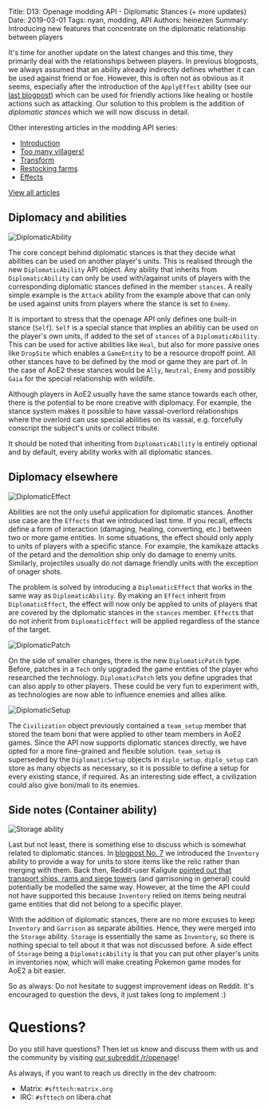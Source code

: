 Title: D13: Openage modding API - Diplomatic Stances (+ more updates)
Date: 2019-03-01
Tags: nyan, modding, API
Authors: heinezen
Summary: Introducing new features that concentrate on the diplomatic relationship between players

It's time for another update on the latest changes and this time, they primarily deal with the relationships between players. In previous blogposts, we always assumed that an ability already indirectly defines whether it can be used against friend or foe. However, this is often not as obvious as it seems, especially after the introduction of the `ApplyEffect` ability (see our [last blogpost]({filename}/blog/D0012-openage_mod_api_effects.md)) which can be used for friendly actions like healing or hostile actions such as attacking. Our solution to this problem is the addition of *diplomatic stances* which we will now discuss in detail.

Other interesting articles in the modding API series:

* [Introduction]({filename}/blog/D0000-openage_mod_api_intro.md)
* [Too many villagers!]({filename}/blog/D0007-openage_mod_api_villager.md)
* [Transform]({filename}/blog/D0008-openage_mod_api_transform.md)
* [Restocking farms]({filename}/blog/D0010-openage_mod_api_farming.md)
* [Effects]({filename}/blog/D0012-openage_mod_api_effects.md)

[View all articles]({filename}/blog/landing_page.md)

## Diplomacy and abilities

![DiplomaticAbility]({static}/images/D0013-diplo-ability.png)

The core concept behind diplomatic stances is that they decide what abilities can be used on another player's units. This is realised through the new `DiplomaticAbility` API object. Any ability that inherits from `DiplomaticAbility` can only be used with/against units of players with the corresponding diplomatic stances defined in the member `stances`. A really simple example is the `Attack` ability from the example above that can only be used against units from players where the stance is set to `Enemy`.

It is important to stress that the openage API only defines one built-in stance (`Self`). `Self` is a special stance that implies an abilitiy can be used on the player's own units, if added to the set of `stances` of a `DiplomaticAbility`. This can be used for active abilities like `Heal`, but also for more passive ones like `DropSite` which enables a `GameEntity` to be a resource dropoff point. All other stances have to be defined by the mod or game they are part of. In the case of AoE2 these stances would be `Ally`, `Neutral`, `Enemy` and possibly `Gaia` for the special relationship with wildlife.

Although players in AoE2 usually have the same stance towards each other, there is the potential to be more creative with diplomacy. For example, the stance system makes it possible to have vassal-overlord relationships where the overlord can use special abilities on its vassal, e.g. forcefully conscript the subject's units or collect tribute.

It should be noted that inheriting from `DiplomaticAbility` is entirely optional and by default, every ability works with all diplomatic stances.

## Diplomacy elsewhere

![DiplomaticEffect]({static}/images/D0013-diplo-effect.png)

Abilities are not the only useful application for diplomatic stances. Another use case are the `Effects` that we introduced last time. If you recall, effects define a form of interaction (damaging, healing, converting, etc.) between two or more game entities. In some situations, the effect should only apply to units of players with a specific stance. For example, the kamikaze attacks of the petard and the demolition ship only do damage to enemy units. Similarly, projectiles usually do not damage friendly units with the exception of onager shots.

The problem is solved by introducing a `DiplomaticEffect` that works in the same way as `DiplomaticAbility`. By making an `Effect` inherit from `DiplomaticEffect`, the effect will now only be applied to units of players that are covered by the diplomatic stances in the `stances` member. `Effect`s that do not inherit from `DiplomaticEffect` will be applied regardless of the stance of the target.

![DiplomaticPatch]({static}/images/D0013-diplo-patch.png)

On the side of smaller changes, there is the new `DiplomaticPatch` type. Before, patches in a `Tech` only upgraded the game entities of the player who researched the technology. `DiplomaticPatch` lets you define upgrades that can also apply to other players. These could be very fun to experiment with, as technologies are now able to influence enemies and allies alike.

![DiplomaticSetup]({static}/images/D0013-diplo-setup.png)

The `Civilization` object previously contained a `team_setup` member that stored the team boni that were applied to other team members in AoE2 games. Since the API now supports diplomatic stances directly, we have opted for a more fine-grained and flexible solution. `team_setup` is superseded by the `DiplomaticSetup` objects in `diplo_setup`. `diplo_setup` can store as many objects as necessary, so it is possible to define a setup for every existing stance, if required. As an interesting side effect, a civilization could also give boni/mali to its enemies.

## Side notes (Container ability)

![Storage ability]({static}/images/D0013-storage-ability.png)

Last but not least, there is something else to discuss which is somewhat related to diplomatic stances. In [blogpost No. 7]({filename}/blog/D0006-openage_mod_api_inventory.md) we introduced the `Inventory` ability to provide a way  for units to store items like the relic rather than merging with them. Back then, Reddit-user Kaligule [pointed out that transport ships, rams and siege towers](https://www.reddit.com/r/openage/comments/9blg1k/openage_modding_api_inventory_system/e554xpx/) (and garrisoning in general) could potentially be modelled the same way. However, at the time the API could not have supported this because `Inventory` relied on items being neutral game entities that did not belong to a specific player.

With the addition of diplomatic stances, there are no more excuses to keep `Inventory` and `Garrison` as separate abilities. Hence, they were merged into the `Storage` ability. `Storage` is essentially the same as `Inventory`, so there is nothing special to tell about it that was not discussed before. A side effect of `Storage` being a `DiplomaticAbility` is that you can put other player's units in inventories now, which will make creating Pokemon game modes for AoE2 a bit easier.

So as always: Do not hesitate to suggest improvement ideas on Reddit. It's encouraged to question the devs, it just takes long to implement :)

# Questions?

Do you still have questions? Then let us know and discuss them with us and the community by visiting [our subreddit /r/openage](https://reddit.com/r/openage)!

As always, if you want to reach us directly in the dev chatroom:

* Matrix: `#sfttech:matrix.org`
* IRC: `#sfttech` on libera.chat
